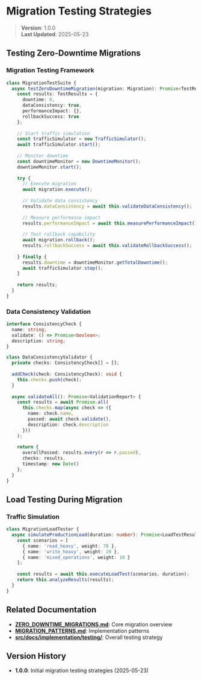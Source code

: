 
# Migration Testing Strategies

> **Version**: 1.0.0  
> **Last Updated**: 2025-05-23

## Testing Zero-Downtime Migrations

### Migration Testing Framework

```typescript
class MigrationTestSuite {
  async testZeroDowntimeMigration(migration: Migration): Promise<TestResults> {
    const results: TestResults = {
      downtime: 0,
      dataConsistency: true,
      performanceImpact: {},
      rollbackSuccess: true
    };
    
    // Start traffic simulation
    const trafficSimulator = new TrafficSimulator();
    await trafficSimulator.start();
    
    // Monitor downtime
    const downtimeMonitor = new DowntimeMonitor();
    downtimeMonitor.start();
    
    try {
      // Execute migration
      await migration.execute();
      
      // Validate data consistency
      results.dataConsistency = await this.validateDataConsistency();
      
      // Measure performance impact
      results.performanceImpact = await this.measurePerformanceImpact();
      
      // Test rollback capability
      await migration.rollback();
      results.rollbackSuccess = await this.validateRollbackSuccess();
      
    } finally {
      results.downtime = downtimeMonitor.getTotalDowntime();
      await trafficSimulator.stop();
    }
    
    return results;
  }
}
```

### Data Consistency Validation

```typescript
interface ConsistencyCheck {
  name: string;
  validate: () => Promise<boolean>;
  description: string;
}

class DataConsistencyValidator {
  private checks: ConsistencyCheck[] = [];
  
  addCheck(check: ConsistencyCheck): void {
    this.checks.push(check);
  }
  
  async validateAll(): Promise<ValidationReport> {
    const results = await Promise.all(
      this.checks.map(async check => ({
        name: check.name,
        passed: await check.validate(),
        description: check.description
      }))
    );
    
    return {
      overallPassed: results.every(r => r.passed),
      checks: results,
      timestamp: new Date()
    };
  }
}
```

## Load Testing During Migration

### Traffic Simulation

```typescript
class MigrationLoadTester {
  async simulateProductionLoad(duration: number): Promise<LoadTestResults> {
    const scenarios = [
      { name: 'read_heavy', weight: 70 },
      { name: 'write_heavy', weight: 20 },
      { name: 'mixed_operations', weight: 10 }
    ];
    
    const results = await this.executeLoadTest(scenarios, duration);
    return this.analyzeResults(results);
  }
}
```

## Related Documentation

- **[ZERO_DOWNTIME_MIGRATIONS.md](src/docs/data-model/ZERO_DOWNTIME_MIGRATIONS.md)**: Core migration overview
- **[MIGRATION_PATTERNS.md](src/docs/data-model/MIGRATION_PATTERNS.md)**: Implementation patterns
- **[src/docs/implementation/testing/](src/docs/implementation/testing/)**: Overall testing strategy

## Version History

- **1.0.0**: Initial migration testing strategies (2025-05-23)

